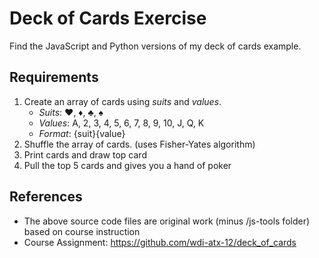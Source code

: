 # Deck of Cards Exercise

Find the JavaScript and Python versions of my deck of cards example.

## Requirements

1. Create an array of cards using *suits* and *values*.
    - *Suits*: ♥, ♦, ♣, ♠
    - *Values*: A, 2, 3, 4, 5, 6, 7, 8, 9, 10, J, Q, K
    - _Format_: {suit}{value}
2. Shuffle the array of cards. (uses Fisher-Yates algorithm)
3. Print cards and draw top card
4. Pull the top 5 cards and gives you a hand of poker

## References
- The above source code files are original work (minus /js-tools folder) based on course instruction
- Course Assignment: https://github.com/wdi-atx-12/deck_of_cards
